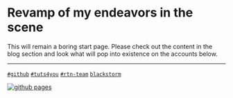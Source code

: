 # Revamp of my endeavors in the scene

This will remain a boring start page. Please check out the content in the blog section and look what will pop into existence on the accounts below.

---

[`#github`](https://github.com/0q51zke)
[`#tuts4you`](https://forum.tuts4you.com/profile/131950-0q51zke/)
[`#rtn-team`](https://www.rtn-team.cc/)
[`blackstorm`](https://board.b-at-s.info/)

[![github pages](https://github.com/0q51zke/0q51zke.github.io/actions/workflows/gh-pages.yml/badge.svg)](https://github.com/0q51zke/0q51zke.github.io/actions/workflows/gh-pages.yml)